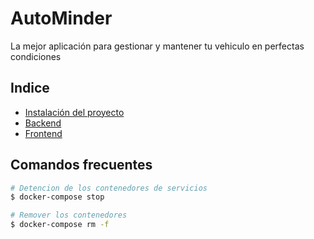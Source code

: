# AutoMinder

La mejor aplicación para gestionar y mantener tu vehiculo en perfectas condiciones

## Indice

- [Instalación del proyecto](docs/setup.md)
- [Backend](docs/backend.md)
- [Frontend](docs/frontend.md)

## Comandos frecuentes
``` sh
# Detencion de los contenedores de servicios
$ docker-compose stop

# Remover los contenedores
$ docker-compose rm -f
```
